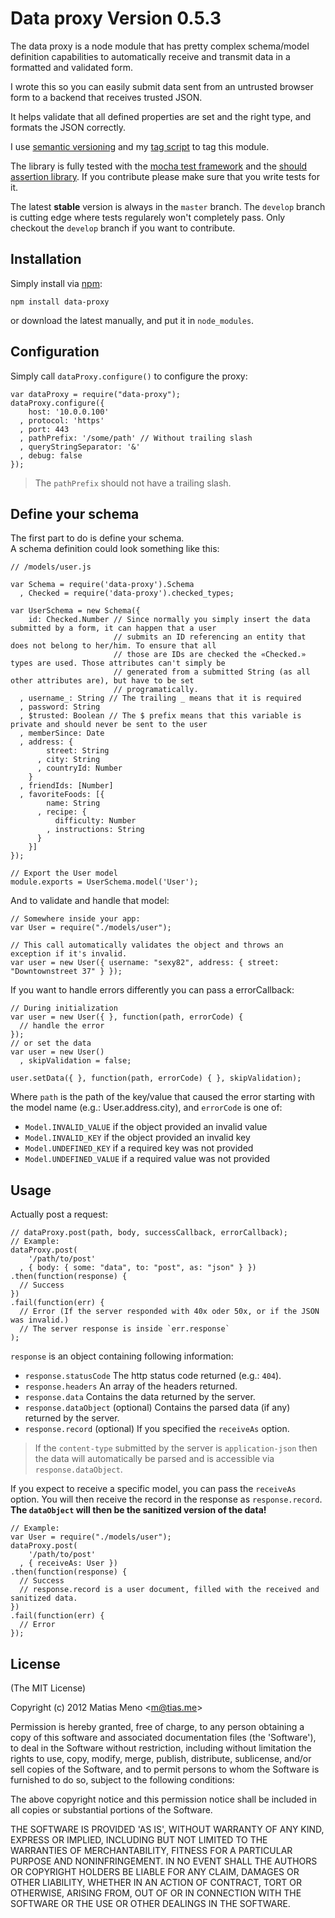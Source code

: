 # Data proxy Version 0.5.3


The data proxy is a node module that has pretty complex schema/model definition capabilities to automatically receive
and transmit data in a formatted and validated form.

I wrote this so you can easily submit data sent from an untrusted browser form to a backend that receives trusted JSON.

It helps validate that all defined properties are set and the right type, and formats the JSON correctly.



I use [semantic versioning][] and my [tag script][] to tag this module.

The library is fully tested with the [mocha test framework][] and the [should assertion library][]. If you contribute
please make sure that you write tests for it.


[semantic versioning]: http://semver.org/
[tag script]: https://github.com/enyo/tag
[mocha test framework]: http://visionmedia.github.com/mocha/
[should assertion library]: https://github.com/visionmedia/should.js


The latest **stable** version is always in the `master` branch. The `develop` branch is
cutting edge where tests regularely won't completely pass. Only checkout the `develop` branch
if you want to contribute.


## Installation

Simply install via [npm][]:

    npm install data-proxy

or download the latest manually, and put it in `node_modules`.

[npm]: http://npmjs.org

## Configuration

Simply call `dataProxy.configure()` to configure the proxy:

    var dataProxy = require("data-proxy");
    dataProxy.configure({
        host: '10.0.0.100'
      , protocol: 'https'
      , port: 443
      , pathPrefix: '/some/path' // Without trailing slash
      , queryStringSeparator: '&'
      , debug: false
    });

> The `pathPrefix` should not have a trailing slash.


## Define your schema

The first part to do is define your schema.  
A schema definition could look something like this:

    // /models/user.js
  
    var Schema = require('data-proxy').Schema
      , Checked = require('data-proxy').checked_types;

    var UserSchema = new Schema({
        id: Checked.Number // Since normally you simply insert the data submitted by a form, it can happen that a user
                           // submits an ID referencing an entity that does not belong to her/him. To ensure that all
                           // those are IDs are checked the «Checked.» types are used. Those attributes can't simply be
                           // generated from a submitted String (as all other attributes are), but have to be set
                           // programatically.
      , username_: String // The trailing _ means that it is required
      , password: String
      , $trusted: Boolean // The $ prefix means that this variable is private and should never be sent to the user
      , memberSince: Date
      , address: {
            street: String
          , city: String
          , countryId: Number
        }
      , friendIds: [Number]
      , favoriteFoods: [{
            name: String
          , recipe: {
              difficulty: Number
            , instructions: String
          }
        }]
    });

    // Export the User model
    module.exports = UserSchema.model('User');

And to validate and handle that model:

    // Somewhere inside your app:
    var User = require("./models/user");

    // This call automatically validates the object and throws an exception if it's invalid.
    var user = new User({ username: "sexy82", address: { street: "Downtownstreet 37" } });

If you want to handle errors differently you can pass a errorCallback:

    // During initialization
    var user = new User({ }, function(path, errorCode) {
      // handle the error
    });
    // or set the data
    var user = new User()
      , skipValidation = false;

    user.setData({ }, function(path, errorCode) { }, skipValidation);

Where `path` is the path of the key/value that caused the error starting with the model name (e.g.: User.address.city),
and `errorCode` is one of:

  - `Model.INVALID_VALUE` if the object provided an invalid value
  - `Model.INVALID_KEY` if the object provided an invalid key
  - `Model.UNDEFINED_KEY` if a required key was not provided
  - `Model.UNDEFINED_VALUE` if a required value was not provided


## Usage

Actually post a request:

    // dataProxy.post(path, body, successCallback, errorCallback);
    // Example:
    dataProxy.post(
        '/path/to/post'
      , { body: { some: "data", to: "post", as: "json" } })
    .then(function(response) {
      // Success
    })
    .fail(function(err) {
      // Error (If the server responded with 40x oder 50x, or if the JSON was invalid.)
      // The server response is inside `err.response`
    );


`response` is an object containing following information:

- `response.statusCode` The http status code returned (e.g.: `404`).
- `response.headers` An array of the headers returned.
- `response.data` Contains the data returned by the server.
- `response.dataObject` (optional) Contains the parsed data (if any) returned by the server.
- `response.record` (optional) If you specified the `receiveAs` option.

> If the `content-type` submitted by the server is  `application-json` then the data will automatically be parsed and is
> accessible via `response.dataObject`.


If you expect to receive a specific model, you can pass the `receiveAs` option. You will then receive the record in
the response as `response.record`. **The `dataObject` will then be the sanitized version of the data!**

    // Example:
    var User = require("./models/user");
    dataProxy.post(
        '/path/to/post'
      , { receiveAs: User })
    .then(function(response) {
      // Success
      // response.record is a user document, filled with the received and sanitized data.
    })
    .fail(function(err) {
      // Error
    });


## License

(The MIT License)

Copyright (c) 2012 Matias Meno &lt;m@tias.me&gt;

Permission is hereby granted, free of charge, to any person obtaining a copy of this software and associated
documentation files (the 'Software'), to deal in the Software without restriction, including without limitation the
rights to use, copy, modify, merge, publish, distribute, sublicense, and/or sell copies of the Software, and to permit
persons to whom the Software is furnished to do so, subject to the following conditions:

The above copyright notice and this permission notice shall be included in all copies or substantial portions of the
Software.

THE SOFTWARE IS PROVIDED 'AS IS', WITHOUT WARRANTY OF ANY KIND, EXPRESS OR IMPLIED, INCLUDING BUT NOT LIMITED TO THE
WARRANTIES OF MERCHANTABILITY, FITNESS FOR A PARTICULAR PURPOSE AND NONINFRINGEMENT. IN NO EVENT SHALL THE AUTHORS OR
COPYRIGHT HOLDERS BE LIABLE FOR ANY CLAIM, DAMAGES OR OTHER LIABILITY, WHETHER IN AN ACTION OF CONTRACT, TORT OR
OTHERWISE, ARISING FROM, OUT OF OR IN CONNECTION WITH THE SOFTWARE OR THE USE OR OTHER DEALINGS IN THE SOFTWARE.
